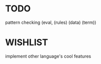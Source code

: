 # TODO

pattern checking (eval, (rules) (data) (term))

# WISHLIST

implement other language's cool features
